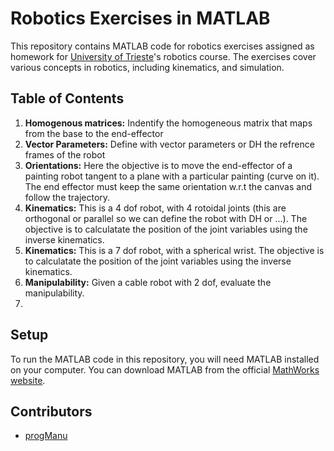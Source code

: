 # Robotics Exercises in MATLAB

This repository contains MATLAB code for robotics exercises assigned as homework for [University of Trieste](https://portale.units.it/it)'s robotics course. The exercises cover various concepts in robotics, including kinematics, and simulation.

## Table of Contents

1. **Homogenous matrices:** Indentify the homogeneous matrix that maps from the base to the end-effector
2. **Vector Parameters:** Define with vector parameters or DH the refrence frames of the robot
3. **Orientations:** Here the objective is to move the end-effector of a painting robot tangent to a plane with a particular painting (curve on it). The end effector must keep the same orientation w.r.t the canvas and follow the trajectory.
4. **Kinematics:** This is a 4 dof robot, with 4 rotoidal joints (this are orthogonal or parallel so we can define the robot with DH or ...). The objective is to calculatate the position of the joint variables using the inverse kinematics.
5. **Kinematics:** This is a 7 dof robot, with a spherical wrist. The objective is to calculatate the position of the joint variables using the inverse kinematics.
6. **Manipulability:** Given a cable robot with 2 dof, evaluate the manipulability.
7.

## Setup

To run the MATLAB code in this repository, you will need MATLAB installed on your computer. You can download MATLAB from the official [MathWorks website](https://www.mathworks.com/products/matlab.html).

## Contributors
- [progManu](https://github.com/progManu)


